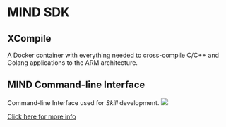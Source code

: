 # MIND SDK

## XCompile
A Docker container with everything needed to cross-compile C/C++ and Golang applications to the ARM architecture.

## MIND Command-line Interface
Command-line Interface used for *Skill* development.
![](https://i.imgur.com/OxrFxTB.png)

[Click here for more info](https://www.vincross.com/developer/introduction/mind-overview)
